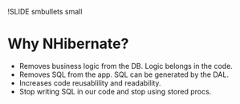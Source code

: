 !SLIDE smbullets small
# Why NHibernate?

* Removes business logic from the DB.  Logic belongs in the code.
* Removes SQL from the app.  SQL can be generated by the DAL.
* Increases code reusablility and readability.
* Stop writing SQL in our code and stop using stored procs.
